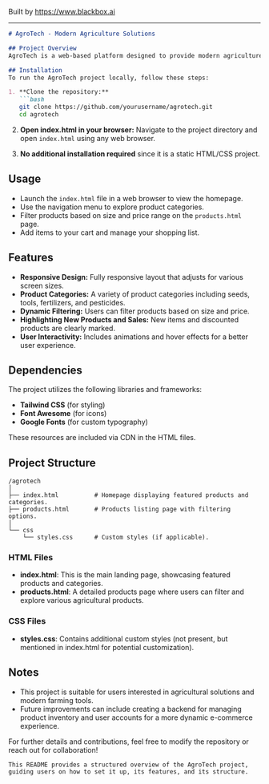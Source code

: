 
Built by https://www.blackbox.ai

---

```markdown
# AgroTech - Modern Agriculture Solutions

## Project Overview
AgroTech is a web-based platform designed to provide modern agriculture solutions. It features an extensive range of premium products including seeds, tools, fertilizers, and pesticides tailored for modern farming needs. The website offers a user-friendly interface that enables users to browse products by categories, apply filters, and manage their shopping experience effectively.

## Installation
To run the AgroTech project locally, follow these steps:

1. **Clone the repository:**
   ```bash
   git clone https://github.com/yourusername/agrotech.git
   cd agrotech
   ```

2. **Open index.html in your browser:**
   Navigate to the project directory and open `index.html` using any web browser.

3. **No additional installation required** since it is a static HTML/CSS project.

## Usage
- Launch the `index.html` file in a web browser to view the homepage.
- Use the navigation menu to explore product categories.
- Filter products based on size and price range on the `products.html` page.
- Add items to your cart and manage your shopping list.

## Features
- **Responsive Design:** Fully responsive layout that adjusts for various screen sizes.
- **Product Categories:** A variety of product categories including seeds, tools, fertilizers, and pesticides.
- **Dynamic Filtering:** Users can filter products based on size and price.
- **Highlighting New Products and Sales:** New items and discounted products are clearly marked.
- **User Interactivity:** Includes animations and hover effects for a better user experience.

## Dependencies
The project utilizes the following libraries and frameworks:
- **Tailwind CSS** (for styling)
- **Font Awesome** (for icons)
- **Google Fonts** (for custom typography)

These resources are included via CDN in the HTML files.

## Project Structure
```
/agrotech
│
├── index.html          # Homepage displaying featured products and categories.
├── products.html       # Products listing page with filtering options.
│
└── css
    └── styles.css      # Custom styles (if applicable).
```

### HTML Files
- **index.html**: This is the main landing page, showcasing featured products and categories.
- **products.html**: A detailed products page where users can filter and explore various agricultural products.

### CSS Files
- **styles.css**: Contains additional custom styles (not present, but mentioned in index.html for potential customization).

## Notes
- This project is suitable for users interested in agricultural solutions and modern farming tools.
- Future improvements can include creating a backend for managing product inventory and user accounts for a more dynamic e-commerce experience.

For further details and contributions, feel free to modify the repository or reach out for collaboration!
```
This README provides a structured overview of the AgroTech project, guiding users on how to set it up, its features, and its structure.